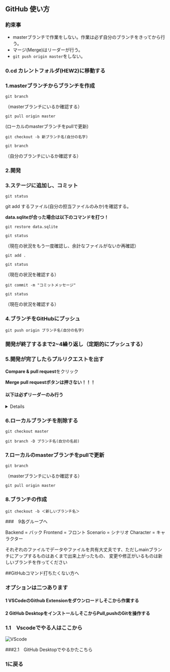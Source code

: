 ## GitHub 使い方

### 約束事
* masterブランチで作業をしない。作業は必ず自分のブランチをきってから行う。
* マージ(Merge)はリーダーが行う。
* `git push origin master`をしない。

### 0.cd カレントフォルダ(HEW2)に移動する

### 1.masterブランチからブランチを作成

`git branch`

（masterブランチにいるか確認する）

`git pull origin master`

(ローカルのmasterブランチをpullで更新)

`git checkout -b 新ブランチ名(自分の名字)`

`git branch`

（自分のブランチにいるか確認する）

### 2.開発

### 3.ステージに追加し、コミット

`git status`

git add するファイル(自分の担当ファイルのみか)を確認する。

**data.sqliteが合った場合は以下のコマンドを打つ！**

`git restore data.sqlite`

`git status`

（現在の状況をもう一度確認し、余計なファイルがないか再確認）

`git add .`

`git status`

（現在の状況を確認する）

`git commit -m "コミットメッセージ"`

`git status`

（現在の状況を確認する）

### 4.ブランチをGitHubにプッシュ
`git push origin ブランチ名(自分の名字)`

### 開発が終了するまで2~4繰り返し（定期的にプッシュする）

### 5.開発が完了したらプルリクエストを出す
**Compare & pull request**をクリック

**Merge pull requestボタンは押さない！！！**

#### 以下は必ずリーダーのみ行う
<details>
Merge pull requestボタンを押しmainブランチにマージ

Delete branchボタンを押し不要になったリモートブランチを削除
</details>

### 6.ローカルブランチを削除する
`git checkout master`

`git branch -D ブランチ名(自分の名前)`

### 7.ローカルのmasterブランチをpullで更新
`git branch`

（masterブランチにいるか確認する）

`git pull origin master`


### 8.ブランチの作成


`git checkout -b ＜新しいブランチ名＞`

###　9各グループへ

Backend =      バック
Frontend =     フロント
Scenario =     シナリオ
Character =   キャラクター

それぞれのファイルでデータやファイルを共有大丈夫です、ただしmainブランチにアップするものはあくまで出来上がったもの、
変更や修正がいるものは新しいブランチを作ってください



##GitHubコマンド打ちたくない方へ

### オプションは二つあります

#### 1  VSCodeのGithub Extensionをダウンロードしそこから作業する

#### 2  GitHub DesktopをインストールしそこからPull,pushのGitを操作する




### 1.1　Vscodeでやる人はここから

  ![VScode](C:\Users\NHS90324\Desktop\img1.png)



###2.1　GitHub Desktopでやるかたこちら

### 1に戻る

